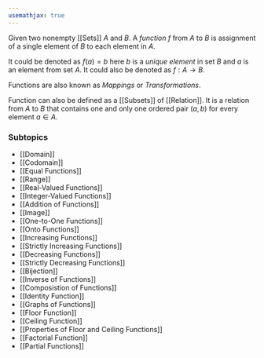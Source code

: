 ```yaml
---
usemathjax: true
---
```


Given two nonempty [[Sets]] $A$ and $B$. A *function* $f$ from $A$ to $B$ is assignment of a single element of $B$ to each element in $A$.

It could be denoted as $f(a) = b$ here $b$ is a *unique element* in set $B$ and $a$ is an element from set $A$. It could also be denoted as $f: A \rightarrow B$.

Functions are also known as *Mappings* or *Transformations*.

Function can also be defined as a [[Subsets]] of [[Relation]]. It is a relation from $A$ to $B$ that contains one and only one ordered pair $(a, b)$ for every element $a \in A$.

### Subtopics
- [[Domain]]
- [[Codomain]]
- [[Equal Functions]]
- [[Range]]
- [[Real-Valued Functions]]
- [[Integer-Valued Functions]]
- [[Addition of Functions]]
- [[Image]]
- [[One-to-One Functions]]
- [[Onto Functions]]
- [[Increasing Functions]]
- [[Strictly Increasing Functions]]
- [[Decreasing Functions]]
- [[Strictly Decreasing Functions]]
- [[Bijection]]
- [[Inverse of Functions]]
- [[Composistion of Functions]]
- [[Identity Function]]
- [[Graphs of Functions]]
- [[Floor Function]]
- [[Ceiling Function]]
- [[Properties of Floor and Ceiling Functions]]
- [[Factorial Function]]
- [[Partial Functions]]